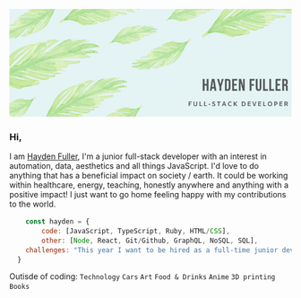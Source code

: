 ![haydenfullerBanner](https://raw.githubusercontent.com/haydenf/haydenf/master/images/haydenfullerBanner.png)

### Hi, 

I am [Hayden Fuller](https://www.linkedin.com/in/hayden-f-0b1110154/), I'm a junior full-stack developer with an interest in automation, data, aesthetics and all things JavaScript. I'd love to do anything that has a beneficial impact on society / earth. It could be working within healthcare, energy, teaching, honestly anywhere and anything with a positive impact! I just want to go home feeling happy with my contributions to the world.

```javascript
    const hayden = {
        code: [JavaScript, TypeScript, Ruby, HTML/CSS],
        other: [Node, React, Git/Github, GraphQL, NoSQL, SQL],
   	challenges: "This year I want to be hired as a full-time junior developer, first clients on side project, read 1 book a month",
  }
```

Outisde of coding: `Technology` `Cars` `Art` `Food & Drinks` `Anime` `3D printing` `Books`

